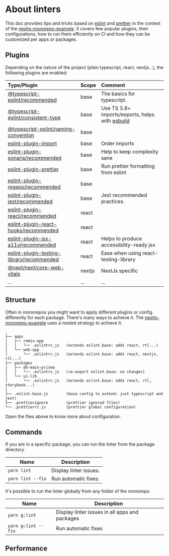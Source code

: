 # About linters

This doc provides tips and tricks based on [eslint](https://eslint.org) and [prettier](https://prettier.org) in the
context of the [nextjs-monorepo-example](https://github.com/belgattitude/nextjs-monorepo-example).
It covers few popular plugins, their configurations, how to run them efficiently
on CI and how they can be customized per apps or packages.

## Plugins

Depending on the nature of the project (plain typescript, react, nextjs...), the following plugins are enabled:

| Type/Plugin                                                                                                             | Scope  | Comment                                                                      |
| :---------------------------------------------------------------------------------------------------------------------- | :----- | :--------------------------------------------------------------------------- |
| [@typescript-eslint/recommended](https://typescript-eslint.io/rules/)                                                   | base   | The basics for typescript.                                                   |
| [@typescript-eslint/consistent-type](https://typescript-eslint.io/rules/consistent-type-imports)                        | base   | Use TS 3.8+ imports/exports, helps with [esbuild](https://esbuild.github.io) |
| [@typescript-eslint/naming-convention](https://typescript-eslint.io/rules/naming-convention)                            | base   |                                                                              |
| [eslint-plugin-import](https://github.com/import-js/eslint-plugin-import)                                               | base   | Order imports                                                                |
| [eslint-plugin-sonarjs/recommended](https://github.com/SonarSource/eslint-plugin-sonarjs)                               | base   | Help to keep complexity sane                                                 |
| [eslint-plugin-prettier](https://github.com/prettier/eslint-plugin-prettier)                                            | base   | Run prettier formatting from eslint                                          |
| [eslint-plugin-regexp/recommended](https://github.com/ota-meshi/eslint-plugin-regexp)                                   | base   |                                                                              |
| [eslint-plugin-jest/recommended](https://github.com/jest-community/eslint-plugin-jest)                                  | base   | Jest recommended practices.                                                  |
| [eslint-plugin-react/recommended](https://github.com/yannickcr/eslint-plugin-react)                                     | react  |                                                                              |
| [eslint-plugin-react-hooks/recommended](https://github.com/facebook/react/tree/main/packages/eslint-plugin-react-hooks) | react  |                                                                              |
| [eslint-plugin-jsx-a11y/recommended](https://github.com/jsx-eslint/eslint-plugin-jsx-a11y)                              | react  | Helps to produce accessibility-ready jsx                                     |
| [eslint-plugin-testing-library/recommended](https://github.com/testing-library/eslint-plugin-testing-library)           | react  | Ease when using react-testing-library                                        |
| [@next/next/core-web-vitals](https://nextjs.org/docs/basic-features/eslint#eslint-plugin)                               | nextjs | NextJs specific                                                              |
| ...                                                                                                                     | ...    | ...                                                                          |

## Structure

Often in monorepos you might want to apply different plugins or config differently for each package. There's many
ways to achieve it. The [nextjs-monorepo-example](https://github.com/belgattitude/nextjs-monorepo-example) uses a
nested strategy to achieve it:

```
.
├── apps
│   ├── remix-app
│   │   └── .eslintrc.js   (extends eslint.base: adds react, rtl...)
│   └── web-app
│       └── .eslintrc.js   (extends eslint.base: adds react, nextjs, rtl...)
├── packages
│   ├── db-main-prisma
│   │   └── .eslintrc.js   (re-export eslint.base: no changes)
│   └── ui-lib
│       └── .eslintrc.js   (extends eslint.base: adds react, rtl, storybook...)
│
├── .eslint.base.js        (base config to extend: just typescript and jest)
├── .prettierignore        (prettier ignored files)
└── .prettierrc.js         (prettier global configuration)
```

Open the files above to know more about configuration.

## Commands

If you are in a specific package, you can run the linter from the package directory.

| Name              | Description            |
| ----------------- | ---------------------- |
| `yarn lint`       | Display linter issues. |
| `yarn lint --fix` | Run automatic fixes.   |

It's possible to run the linter globally from any folder of the monorepo.

| Name                | Description                                    |
| ------------------- | ---------------------------------------------- |
| `yarn g:lint`       | Display linter issues in all apps and packages |
| `yarn g:lint --fix` | Run automatic fixes                            |

## Performance
